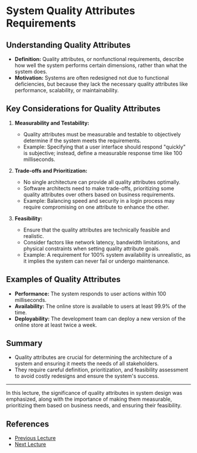 # System Quality Attributes Requirements

## Understanding Quality Attributes

- **Definition:** Quality attributes, or nonfunctional requirements, describe how well the system performs certain dimensions, rather than what the system does.
- **Motivation:** Systems are often redesigned not due to functional deficiencies, but because they lack the necessary quality attributes like performance, scalability, or maintainability.

## Key Considerations for Quality Attributes

1. **Measurability and Testability:**

   - Quality attributes must be measurable and testable to objectively determine if the system meets the requirements.
   - Example: Specifying that a user interface should respond "quickly" is subjective; instead, define a measurable response time like 100 milliseconds.

2. **Trade-offs and Prioritization:**

   - No single architecture can provide all quality attributes optimally.
   - Software architects need to make trade-offs, prioritizing some quality attributes over others based on business requirements.
   - Example: Balancing speed and security in a login process may require compromising on one attribute to enhance the other.

3. **Feasibility:**
   - Ensure that the quality attributes are technically feasible and realistic.
   - Consider factors like network latency, bandwidth limitations, and physical constraints when setting quality attribute goals.
   - Example: A requirement for 100% system availability is unrealistic, as it implies the system can never fail or undergo maintenance.

## Examples of Quality Attributes

- **Performance:** The system responds to user actions within 100 milliseconds.
- **Availability:** The online store is available to users at least 99.9% of the time.
- **Deployability:** The development team can deploy a new version of the online store at least twice a week.

## Summary

- Quality attributes are crucial for determining the architecture of a system and ensuring it meets the needs of all stakeholders.
- They require careful definition, prioritization, and feasibility assessment to avoid costly redesigns and ensure the system's success.

---

In this lecture, the significance of quality attributes in system design was emphasized, along with the importance of making them measurable, prioritizing them based on business needs, and ensuring their feasibility.

## References

- [Previous Lecture](./02%20-%20Feature%20Requirements%20-%20Step%20by%20Step%20Process.md)
- [Next Lecture](./04%20-%20System%20Constraints%20in%20Software%20Architecture.md)
